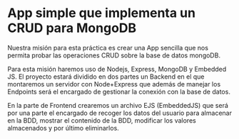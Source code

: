 # App simple que implementa un CRUD para MongoDB
Nuestra misión para esta práctica es crear una App sencilla que nos permita probar las operaciones CRUD sobre la base de datos mongoDB.

Para esta misión haremos uso de Nodejs, Express, MongoDB y Embedded JS. El proyecto estará dividido en dos partes un Backend en el que montaremos un servidor con Node+Express que además de manejar los Endpoints será el encargado de gestionar la conexión con la base de datos.

En la parte de Frontend crearemos un archivo EJS (EmbeddedJS) que será por una parte el encargado de recoger los datos del usuario para almacenar en la BDD, mostrar el contenido de la BDD, modificar los valores almacenados y por último eliminarlos.
